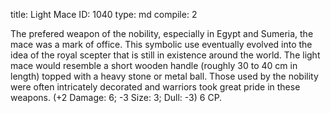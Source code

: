 title:          Light Mace
ID:             1040
type:           md
compile:        2



The prefered weapon of the nobility, especially in Egypt and Sumeria, the mace was a mark of office. This symbolic use eventually evolved into the idea of the royal scepter that is still in existence around the world. The light mace would resemble a short wooden handle (roughly 30 to 40 cm in length) topped with a heavy stone or metal ball. Those used by the nobility were often intricately decorated and warriors took great pride in these weapons. (+2 Damage: 6; -3 Size: 3; Dull: -3) 6 CP.